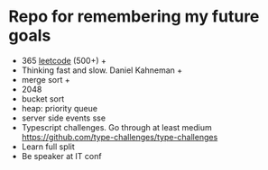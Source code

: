 # Repo for remembering my future goals
 - 365 [leetcode](https://leetcode.com/u/ArickCodeGuy/) (500+) +
 - Thinking fast and slow. Daniel Kahneman +
 - merge sort +
 - 2048
 - bucket sort
 - heap: priority queue
 - server side events sse
 - Typescript challenges. Go through at least medium https://github.com/type-challenges/type-challenges
 - Learn full split
 - Be speaker at IT conf

